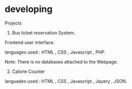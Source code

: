 # developing
Projects
1. Bus ticket reservation System.

Frontend user interface.

languages used : HTML , CSS , Javascript , PHP.

Note: There is no databases attached to the Webpage.


2. Calorie Counter

languades used : HTML , CSS , Javascript , Jquery , JSON.
